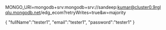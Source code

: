 MONGO_URI=mongodb+srv:mongodb+srv://sandeep:kumar@cluster0.9rglqlu.mongodb.net/edg_ecom?retryWrites=true&w=majority


{
 "fullName":"tester1",
     "email":"tester1", 
     "password":"tester1" 
}